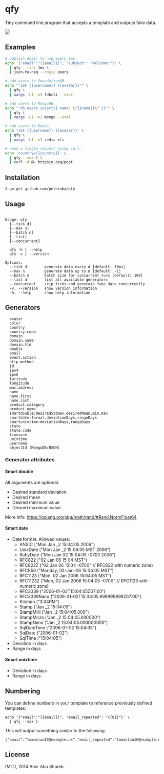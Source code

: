 # qfy

  Tiny command line program that accepts a template and outputs fake data.

  ![](https://cldup.com/RZoAhReDqN.gif)

## Examples

```bash
# publish email to nsq every 1ms.
echo '{"email":"{{email}}", "subject": "welcome!"}' \
  | qfy --tick 1ms \
  | json-to-nsq --topic users

# add users to FoundationDB.
echo "'set {{username}} {{avatar}}'" \
  | qfy \
  | xargs -L1 -n3 fdbcli --exec

# add users to MongoDB.
echo "'db.users.insert({ name: \"{{name}}\" })'" \
  | qfy \
  | xargs -L1 -n1 mongo --eval

# add users to Redis.
echo "set {{username}} {{avatar}}" \
  | qfy \
  | xargs -L1 -n3 redis-cli

# send a single request using curl.
echo 'country={{country}}' \
  | qfy --max 1 \
  | curl -d @- httpbin.org/post
```

## Installation

```bash
$ go get github.com/peteraba/qfy
```

## Usage

```text

Usage: qfy
  [--tick d]
  [--max n]
  [--batch n]
  [--list]
  [--concurrent]

  qfy -h | --help
  qfy -v | --version

Options:
  --tick d        generate data every d [default: 10ms]
  --max n         generate data up to n [default: -1]
  --batch n       batch size for concurrent runs [default: 100]
  --list d        list all available generators
  --concurrent    skip ticks and generate fake data concurrently
  -v, --version   show version information
  -h, --help      show help information

```

## Generators

```text
  avatar
  color
  country
  country.code
  domain
  domain.name
  domain.tld
  double
  email
  event.action
  http.method
  id
  ipv4
  ipv6
  latitude
  longitude
  mac.address
  name
  name.first
  name.last
  product.category
  product.name
  smartdouble:desiredStdDev,desiredMean,min,max
  smartdate:format,deviationDays,rangeDays
  smartunixtime:deviationDays,rangeDays
  state
  state.code
  timezone
  unixtime
  username
  objectId (MongoDB/BSON)
```

### Generator attributes

#### Smart double

All arguments are optional.

- Desired standard deviation
- Desired mean
- Desired minimum value
- Desired maximum value

More info: https://golang.org/pkg/math/rand/#Rand.NormFloat64

#### Smart date

- Date format. Allowed values:
  - ANSIC       ("Mon Jan _2 15:04:05 2006")
  - UnixDate    ("Mon Jan _2 15:04:05 MST 2006")
  - RubyDate    ("Mon Jan 02 15:04:05 -0700 2006")
  - RFC822      ("02 Jan 06 15:04 MST")
  - RFC822Z     ("02 Jan 06 15:04 -0700" // RFC822 with numeric zone)
  - RFC850      ("Monday, 02-Jan-06 15:04:05 MST")
  - RFC1123     ("Mon, 02 Jan 2006 15:04:05 MST")
  - RFC1123Z    ("Mon, 02 Jan 2006 15:04:05 -0700" // RFC1123 with numeric zone)
  - RFC3339     ("2006-01-02T15:04:05Z07:00")
  - RFC3339Nano ("2006-01-02T15:04:05.999999999Z07:00")
  - Kitchen     ("3:04PM")
  - Stamp       ("Jan _2 15:04:05")
  - StampMilli  ("Jan _2 15:04:05.000")
  - StampMicro  ("Jan _2 15:04:05.000000")
  - StampNano   ("Jan _2 15:04:05.000000000")
  - SqlDateTime ("2006-01-02 15:04:05")
  - SqlDate     ("2006-01-02")
  - SqlTime     ("15:04:05")
- Deviation in days
- Range in days

#### Smart unixtime

- Deviation in days
- Range in days

## Numbering

You can define numbers in your template to reference previously defined templates:

```
echo '{"email":"{{email}}", "email_repeated": "{{0}}"}' \
  | qfy --max 1
```

This will output something similar to the following:
```
{"email":"tomaslau16@example.us","email_repeated":"tomaslau16@example.us"}
```

## License

  (MIT), 2014 Amir Abu Shareb.
